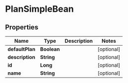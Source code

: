 
# PlanSimpleBean

## Properties
Name | Type | Description | Notes
------------ | ------------- | ------------- | -------------
**defaultPlan** | **Boolean** |  |  [optional]
**description** | **String** |  |  [optional]
**id** | **Long** |  |  [optional]
**name** | **String** |  |  [optional]



